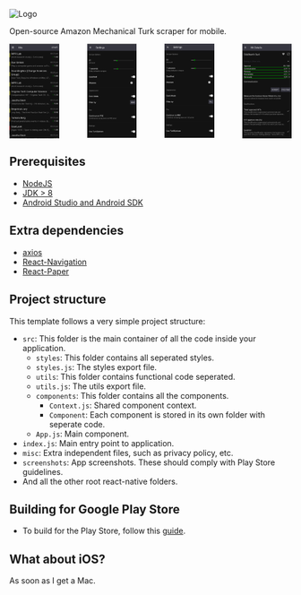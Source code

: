 ![Logo](https://github.com/saqfish/turkkey/blob/master/misc/logo.png)

Open-source Amazon Mechanical Turk scraper for mobile.

<div style="display: grid; width: 100%; grid-gap: 50px; justify-content: space-evenly;grid-template-columns: auto auto auto auto;">
  
<img style="display: block;" src="https://github.com/saqfish/turkkey/blob/master/screenshots/screen.png?raw=true" width="200px">
<img style="display: block;" src="https://github.com/saqfish/turkkey/blob/master/screenshots/screen2.png?raw=true" width="200px">
<img style="display: block;" src="https://github.com/saqfish/turkkey/blob/master/screenshots/screen3.png?raw=true" width="200px">
<img style="display: block;" src="https://github.com/saqfish/turkkey/blob/master/screenshots/screen4.png?raw=true" width="200px">

</div>

## Prerequisites
- [NodeJS](https://nodejs.org/en/download/)
- [JDK > 8](http://www.oracle.com/technetwork/java/javase/downloads/jdk8-downloads-2133151.html)
- [Android Studio and Android SDK](https://developer.android.com/studio/index.html)


## Extra dependencies
  - [axios](https://github.com/axios/axios) 
  - [React-Navigation](https://reactnavigation.org/) 
  - [React-Paper](https://github.com/callstack/react-native-paper) 

## Project structure
This template follows a very simple project structure:
- `src`: This folder is the main container of all the code inside your application.
  - `styles`: This folder contains all seperated styles.
  - `styles.js`: The styles export file.
  - `utils`: This folder contains functional code seperated.
  - `utils.js`: The utils export file.
  - `components`: This folder contains all the components.
    - `Context.js`: Shared component context.
    - `Component`: Each component is stored in its own folder with seperate code. 
  - `App.js`: Main component.
- `index.js`: Main entry point to application.
- `misc`: Extra independent files, such as privacy policy, etc.
- `screenshots`: App screenshots. These should comply with Play Store guidelines.
- And all the other root react-native folders.

## Building for Google Play Store

- To build for the Play Store, follow this [guide](https://reactnative.dev/docs/signed-apk-android).

## What about iOS?

As soon as I get a Mac.


